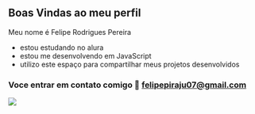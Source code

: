 ## Boas Vindas ao meu perfil

Meu nome é Felipe Rodrigues Pereira

- estou estudando no alura
- estou me desenvolvendo em JavaScript
- utilizo este espaço para compartilhar meus projetos desenvolvidos

### Voce entrar em contato comigo 📧 felipepiraju07@gmail.com
 
![](https://media1.tenor.com/m/WfB2PNMXY6AAAAAC/manchester-united-cristiano-ronaldo.gif)
